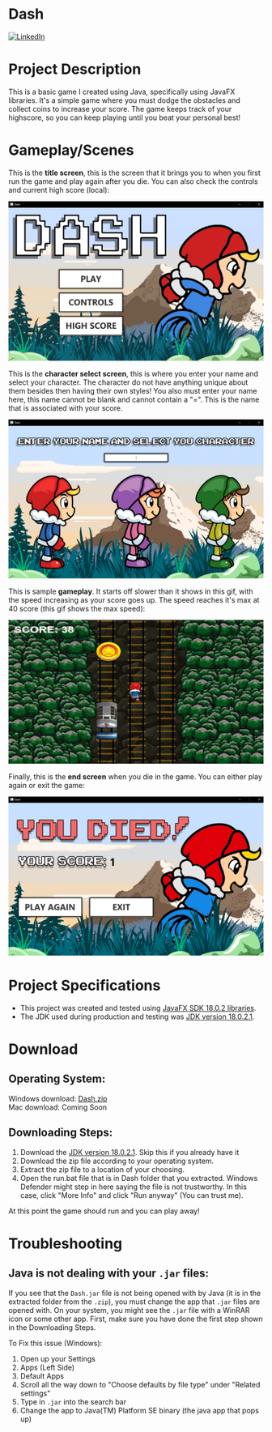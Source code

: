 # Dash

[![LinkedIn](https://img.shields.io/badge/LinkedIn-0077B5?style=for-the-badge&logo=linkedin&logoColor=white&style=flat-square)](https://www.linkedin.com/in/ankushmadharha/)

# Project Description
This is a basic game I created using Java, specifically using JavaFX libraries. It's a simple game where you must dodge the obstacles and collect coins to increase your score. The game keeps track of your highscore, so you can keep playing until you beat your personal best!

# Gameplay/Scenes
This is the **title screen**, this is the screen that it brings you to when you first run the game and play again after you die. You can also check the controls and current high score (local):

![Title Screen Image](https://raw.githubusercontent.com/AMadharha/Dash/master/samples/titleScreen.png "Sample Title Screen")

This is the **character select screen**, this is where you enter your name and select your character. The character do not have anything unique about them besides then having their own styles! You also must enter your name here, this name cannot be blank and cannot contain a "=". This is the name that is associated with your score.

![Character Select Image](https://raw.githubusercontent.com/AMadharha/Dash/master/samples/characterSelectScreen.png "Sample Character Select Screen")

This is sample **gameplay**. It starts off slower than it shows in this gif, with the speed increasing as your score goes up. The speed reaches it's max at 40 score (this gif shows the max speed):

![Gameplay Sample](https://raw.githubusercontent.com/AMadharha/Dash/master/samples/gameplaySample.gif "End Screen Sample")

Finally, this is the **end screen** when you die in the game. You can either play again or exit the game: 

![End Screen Image](https://raw.githubusercontent.com/AMadharha/Dash/master/samples/endScreen.png "End Screen Sample")

# Project Specifications
* This project was created and tested using [JavaFX SDK 18.0.2 libraries](https://gluonhq.com/products/javafx/).
* The JDK used during production and testing was [JDK version 18.0.2.1](https://www.oracle.com/java/technologies/downloads/).

# Download
## Operating System:
Windows download: [Dash.zip](https://raw.githubusercontent.com/AMadharha/Dash/master/downloads/Dash.zip) \
Mac download: Coming Soon

## Downloading Steps:
1. Download the [JDK version 18.0.2.1](https://www.oracle.com/java/technologies/downloads/). Skip this if you already have it
2. Download the zip file according to your operating system.
3. Extract the zip file to a location of your choosing.
4. Open the run.bat file that is in Dash folder that you extracted. Windows Defender might step in here saying the file is not trustworthy. In this case, click "More Info" and click "Run anyway" (You can trust me).

At this point the game should run and you can play away!

# Troubleshooting
## Java is not dealing with your `.jar` files:
If you see that the `Dash.jar` file is not being opened with by Java (it is in the extracted folder from the `.zip`), you must change the app that `.jar` files are opened with. On your system, you might see the `.jar` file with a WinRAR icon or some other app. First, make sure you have done the first step shown in the Downloading Steps. 

To Fix this issue (Windows):
1. Open up your Settings
2. Apps (Left Side)
3. Default Apps
4. Scroll all the way down to "Choose defaults by file type" under "Related settings"
5. Type in `.jar` into the search bar
6. Change the app to Java(TM) Platform SE binary (the java app that pops up)

